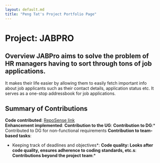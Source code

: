 ```yaml
---
layout: default.md
title: "Peng Tat's Project Portfolio Page"
---
```


# Project: JABPRO
## Overview JABPro aims to solve the problem of HR managers having to sort through tons of job applications.
It makes their life easier by allowing them to easily fetch important info about job applicants such as their contact details, application status etc. It serves as a one-stop addressbook for job applications.
## Summary of Contributions
**Code contributed**: [RepoSense link](https://nus-cs2103-ay2324s1.github.io/tp-dashboard/?search=&sort=groupTitle%20dsc&sortWithin=title&since=2023-09-22&timeframe=commit&mergegroup=&groupSelect=groupByRepos&breakdown=false&tabOpen=true&tabType=authorship&tabAuthor=ScarletBlanks&tabRepo=AY2324S1-CS2103T-W09-4%2Ftp%5Bmaster%5D&authorshipIsMergeGroup=false&authorshipFileTypes=docs&authorshipIsBinaryFileTypeChecked=false&authorshipIsIgnoredFilesChecked=false)  
**Enhancement implemented**:
**Contribution to the UG**:
**Contribution to DG**:* Contributed to DG for non-functional requirements
**Contribution to team-based tasks**:
* Keeping track of deadlines and objectives*:
  **Code quality: Looks after code quality, ensures adherence to coding standards, etc.s**:
  **Contributions beyond the project team**:*
